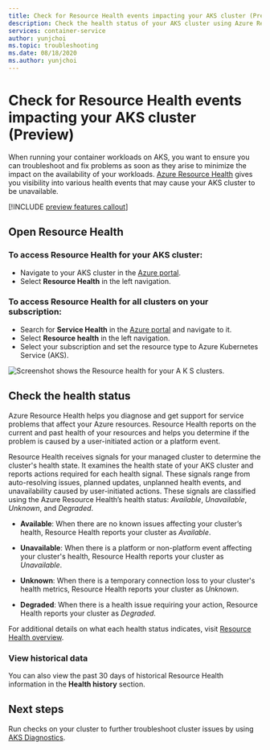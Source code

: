 ```yaml
---
title: Check for Resource Health events impacting your AKS cluster (Preview)
description: Check the health status of your AKS cluster using Azure Resource Health.
services: container-service
author: yunjchoi
ms.topic: troubleshooting
ms.date: 08/18/2020
ms.author: yunjchoi
---
```


# Check for Resource Health events impacting your AKS cluster (Preview)


When running your container workloads on AKS, you want to ensure you can troubleshoot and fix problems as soon as they arise to minimize the impact on the availability of your workloads. [Azure Resource Health](../service-health/resource-health-overview.md) gives you visibility into various health events that may cause your AKS cluster to be unavailable.

[!INCLUDE [preview features callout](./includes/preview/preview-callout.md)]

## Open Resource Health

### To access Resource Health for your AKS cluster:

- Navigate to your AKS cluster in the [Azure portal](https://portal.azure.com).
- Select **Resource Health** in the left navigation.

### To access Resource Health for all clusters on your subscription:

- Search for **Service Health** in the [Azure portal](https://portal.azure.com) and navigate to it.
- Select **Resource health** in the left navigation.
- Select your subscription and set the resource type to Azure Kubernetes Service (AKS).

![Screenshot shows the Resource health for your A K S clusters.](./media/aks-resource-health/resource-health-check.png)

## Check the health status

Azure Resource Health helps you diagnose and get support for service problems that affect your Azure resources. Resource Health reports on the current and past health of your resources and helps you determine if the problem is caused by a user-initiated action or a platform event.

Resource Health receives signals for your managed cluster to determine the cluster's health state. It examines the health state of your AKS cluster and reports actions required for each health signal. These signals range from auto-resolving issues, planned updates, unplanned health events, and unavailability caused by user-initiated actions. These signals are classified using the Azure Resource Health’s health status: *Available*, *Unavailable*, *Unknown*, and *Degraded*.

- **Available**: When there are no known issues affecting your cluster’s health, Resource Health reports your cluster as *Available*.

- **Unavailable**: When there is a platform or non-platform event affecting your cluster's health, Resource Health reports your cluster as *Unavailable*.

- **Unknown**: When there is a temporary connection loss to your cluster's health metrics, Resource Health reports your cluster as *Unknown*.

- **Degraded**: When there is a health issue requiring your action, Resource Health reports your cluster as *Degraded*.

For additional details on what each health status indicates, visit [Resource Health overview](../service-health/resource-health-overview.md#health-status).

### View historical data

You can also view the past 30 days of historical Resource Health information in the **Health history** section.

## Next steps

Run checks on your cluster to further troubleshoot cluster issues by using [AKS Diagnostics](./concepts-diagnostics.md).
